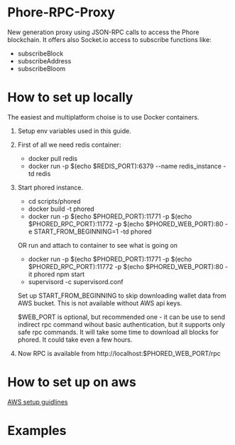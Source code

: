 # Phore-RPC-Proxy
New generation proxy using JSON-RPC calls to access the Phore blockchain. It offers also Socket.io access to subscribe functions like:
  * subscribeBlock
  * subscribeAddress
  * subscribeBloom

# How to set up locally
The easiest and multiplatform choise is to use Docker containers.
1. Setup env variables used in this guide.
2. First of all we need redis container:
    * docker pull redis
    * docker run -p $(echo $REDIS_PORT):6379 --name redis_instance -td redis

3. Start phored instance.
    * cd scripts/phored
    * docker build -t phored
    * docker run -p $(echo $PHORED_PORT):11771 -p $(echo $PHORED_RPC_PORT):11772 -p $(echo $PHORED_WEB_PORT):80 -e START_FROM_BEGINNING=1 -td phored
    
    OR run and attach to container to see what is going on
    * docker run -p $(echo $PHORED_PORT):11771 -p $(echo $PHORED_RPC_PORT):11772 -p $(echo $PHORED_WEB_PORT):80 -it phored npm start
    * supervisord -c supervisord.conf
    
    Set up START_FROM_BEGINNING to skip downloading wallet data from AWS bucket. This is not available without AWS api keys.
    
    $WEB_PORT is optional, but recommended one - it can be use to send indirect rpc command wihout basic authentication, 
    but it supports only safe rpc commands.
    It will take some time to download all blocks for phored. It could take even a few hours.
4. Now RPC is available from http://localhost:$PHORED_WEB_PORT/rpc

# How to set up on aws
[AWS setup guidlines](aws_cloud_formation/CONTRIBUTING.md)


# Examples
